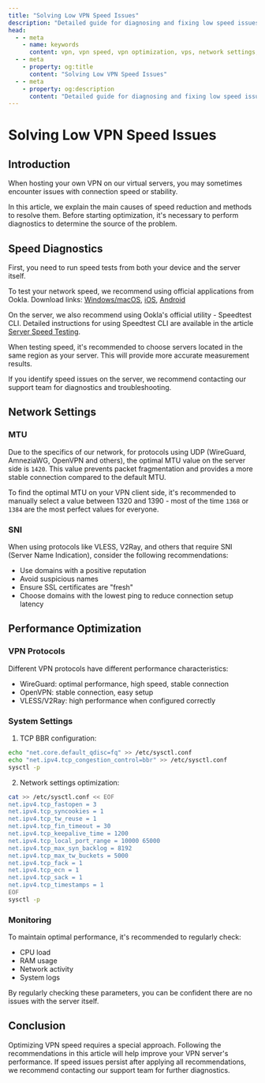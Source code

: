 ```yaml
---
title: "Solving Low VPN Speed Issues"
description: "Detailed guide for diagnosing and fixing low speed issues when using VPS as a VPN server. Includes network settings checks, configuration optimization, and performance improvement recommendations."
head:
  - - meta
    - name: keywords
      content: vpn, vpn speed, vpn optimization, vps, network settings, troubleshooting
  - - meta
    - property: og:title
      content: "Solving Low VPN Speed Issues"
  - - meta
    - property: og:description
      content: "Detailed guide for diagnosing and fixing low speed issues when using VPS as a VPN server."
---
```


# Solving Low VPN Speed Issues

## Introduction

When hosting your own VPN on our virtual servers, you may sometimes encounter issues with connection speed or stability.

In this article, we explain the main causes of speed reduction and methods to resolve them. Before starting optimization, it's necessary to perform diagnostics to determine the source of the problem.

## Speed Diagnostics

First, you need to run speed tests from both your device and the server itself.

To test your network speed, we recommend using official applications from Ookla. Download links: [Windows/macOS](https://www.speedtest.net/apps/desktop), [iOS](https://itunes.apple.com/us/app/speedtest-by-ookla/id300704847?mt=8), [Android](https://www.speedtest.net/apps/android)

On the server, we also recommend using Ookla's official utility - Speedtest CLI. Detailed instructions for using Speedtest CLI are available in the article [Server Speed Testing](/troubleshooting/speedtest-cli).

When testing speed, it's recommended to choose servers located in the same region as your server. This will provide more accurate measurement results.

If you identify speed issues on the server, we recommend contacting our support team for diagnostics and troubleshooting.

## Network Settings

### MTU

Due to the specifics of our network, for protocols using UDP (WireGuard, AmneziaWG, OpenVPN and others), the optimal MTU value on the server side is `1420`. This value prevents packet fragmentation and provides a more stable connection compared to the default MTU.

To find the optimal MTU on your VPN client side, it's recommended to manually select a value between 1320 and 1390 - most of the time `1368` or `1384` are the most perfect values for everyone.

### SNI

When using protocols like VLESS, V2Ray, and others that require SNI (Server Name Indication), consider the following recommendations:

- Use domains with a positive reputation
- Avoid suspicious names
- Ensure SSL certificates are "fresh"
- Choose domains with the lowest ping to reduce connection setup latency

## Performance Optimization

### VPN Protocols

Different VPN protocols have different performance characteristics:

- WireGuard: optimal performance, high speed, stable connection
- OpenVPN: stable connection, easy setup
- VLESS/V2Ray: high performance when configured correctly

### System Settings

1. TCP BBR configuration:
```bash
echo "net.core.default_qdisc=fq" >> /etc/sysctl.conf
echo "net.ipv4.tcp_congestion_control=bbr" >> /etc/sysctl.conf
sysctl -p
```

2. Network settings optimization:
```bash
cat >> /etc/sysctl.conf << EOF
net.ipv4.tcp_fastopen = 3
net.ipv4.tcp_syncookies = 1
net.ipv4.tcp_tw_reuse = 1
net.ipv4.tcp_fin_timeout = 30
net.ipv4.tcp_keepalive_time = 1200
net.ipv4.tcp_local_port_range = 10000 65000
net.ipv4.tcp_max_syn_backlog = 8192
net.ipv4.tcp_max_tw_buckets = 5000
net.ipv4.tcp_fack = 1
net.ipv4.tcp_ecn = 1
net.ipv4.tcp_sack = 1
net.ipv4.tcp_timestamps = 1
EOF
sysctl -p
```

### Monitoring

To maintain optimal performance, it's recommended to regularly check:

- CPU load
- RAM usage
- Network activity
- System logs

By regularly checking these parameters, you can be confident there are no issues with the server itself.

## Conclusion

Optimizing VPN speed requires a special approach. Following the recommendations in this article will help improve your VPN server's performance. If speed issues persist after applying all recommendations, we recommend contacting our support team for further diagnostics.

